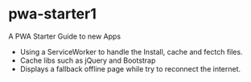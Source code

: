 # pwa-starter1
A PWA Starter Guide to new Apps

- Using a ServiceWorker to handle the Install, cache and fectch files.
- Cache libs such as jQuery and Bootstrap
- Displays a fallback offline page while try to reconnect the internet.
